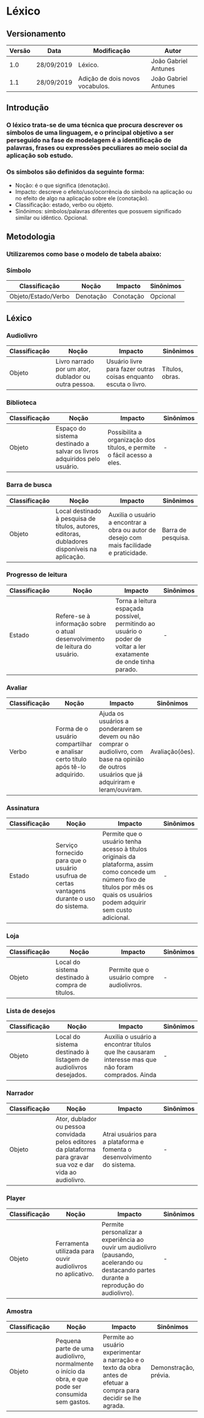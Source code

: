 # Léxico
## Versionamento
| Versão | Data | Modificação | Autor |
| ------ | ---- | ----------- | ----- |
| 1.0 | 28/09/2019 | Léxico. | João Gabriel Antunes |
| 1.1 | 28/09/2019 | Adição de dois novos vocabulos. | João Gabriel Antunes |

## Introdução
### O léxico trata-se de uma técnica que procura descrever os símbolos de uma linguagem, e o principal objetivo a ser perseguido na fase de modelagem é a identificação de palavras, frases ou expressões peculiares ao meio social da aplicação sob estudo.
### Os símbolos são definidos da seguinte forma:
- Noção:  é o que significa (denotação).
- Impacto: descreve o efeito/uso/ocorrência do símbolo na aplicação ou no efeito de algo na aplicação sobre ele (conotação).
- Classificação: estado, verbo ou objeto.
- Sinônimos: símbolos/palavras diferentes que possuem significado similar ou idêntico. Opcional.

## Metodologia
### Utilizaremos como base o modelo de tabela abaixo:
### **Símbolo**
| Classificação | Noção | Impacto | Sinônimos |
| ------------- | ----- | ------- | --------- |
| Objeto/Estado/Verbo | Denotação | Conotação | Opcional |

## Léxico
### **Audiolivro**
| Classificação | Noção | Impacto | Sinônimos |
| ------------- | ----- | ------- | --------- |
| Objeto | Livro narrado por um ator, dublador ou outra pessoa. | Usuário livre para fazer outras coisas enquanto escuta o livro. | Títulos, obras. |

### **Biblioteca**
| Classificação | Noção | Impacto | Sinônimos |
| ------------- | ----- | ------- | --------- |
| Objeto | Espaço do sistema destinado a salvar os livros adquiridos pelo usuário. | Possibilita a organização dos títulos, e permite o fácil acesso a eles. | - |

### **Barra de busca**
| Classificação | Noção | Impacto | Sinônimos |
| ------------- | ----- | ------- | --------- |
| Objeto | Local destinado à pesquisa de títulos, autores, editoras, dubladores disponíveis na aplicação. | Auxilia o usuário a encontrar a obra ou autor de desejo com mais facilidade e praticidade. | Barra de pesquisa. |

### **Progresso de leitura**
| Classificação | Noção | Impacto | Sinônimos |
| ------------- | ----- | ------- | --------- |
| Estado | Refere-se à informação sobre o atual desenvolvimento de leitura do usuário. | Torna a leitura espaçada possível, permitindo ao usuário o poder de voltar a ler exatamente de onde tinha parado. | - |

### **Avaliar**
| Classificação | Noção | Impacto | Sinônimos |
| ------------- | ----- | ------- | --------- |
| Verbo | Forma de o usuário compartilhar e analisar certo título após tê-lo adquirido. | Ajuda os usuários a ponderarem se devem ou não comprar o audiolivro, com base na opinião de outros usuários que já adquiriram e leram/ouviram. | Avaliação(ões). |

### **Assinatura**
| Classificação | Noção | Impacto | Sinônimos |
| ------------- | ----- | ------- | --------- |
| Estado | Serviço fornecido para que o usuário usufrua de certas vantagens durante o uso do sistema. | Permite que o usuário tenha acesso à títulos originais da plataforma, assim como concede um número fixo de títulos por mês os quais os usuários podem adquirir sem custo adicional. | - |

### **Loja**
| Classificação | Noção | Impacto | Sinônimos |
| ------------- | ----- | ------- | --------- |
| Objeto | Local do sistema destinado à compra de títulos. | Permite que o usuário compre audiolivros. | - |

### **Lista de desejos**
| Classificação | Noção | Impacto | Sinônimos |
| ------------- | ----- | ------- | --------- |
| Objeto | Local do sistema destinado à listagem de audiolivros desejados. | Auxilia o usuário a encontrar títulos que lhe causaram interesse mas que não foram comprados. Ainda | - |

### **Narrador**
| Classificação | Noção | Impacto | Sinônimos |
| ------------- | ----- | ------- | --------- |
| Objeto | Ator, dublador ou pessoa convidada pelos editores da plataforma para gravar sua voz e dar vida ao audiolivro. | Atrai usuários para a plataforma e fomenta o desenvolvimento do sistema. | - |

### **Player**
| Classificação | Noção | Impacto | Sinônimos |
| ------------- | ----- | ------- | --------- |
| Objeto | Ferramenta utilizada para ouvir audiolivros no aplicativo. | Permite personalizar a experiência ao ouvir um audiolivro (pausando, acelerando ou destacando partes durante a reprodução do audiolivro). | - |

### **Amostra**
| Classificação | Noção | Impacto | Sinônimos |
| ------------- | ----- | ------- | --------- |
| Objeto | Pequena parte de uma audiolivro, normalmente o início da obra, e que pode ser consumida sem gastos. | Permite ao usuário experimentar a narração e o texto da obra antes de efetuar a compra para decidir se lhe agrada. | Demonstração, prévia. |